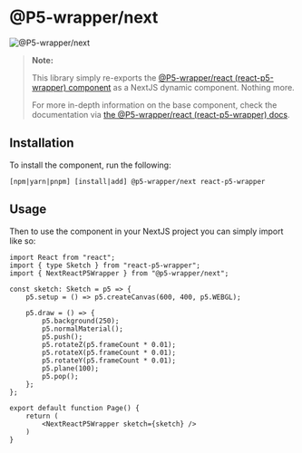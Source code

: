 # @P5-wrapper/next

![@P5-wrapper/next](https://socialify.git.ci/p5-wrapper/next/image?description=1&font=Rokkitt&forks=1&issues=1&language=1&logo=https%3A%2F%2Fupload.wikimedia.org%2Fwikipedia%2Fcommons%2F8%2F8e%2FNextjs-logo.svg&name=1&owner=1&pattern=Floating%20Cogs&pulls=1&stargazers=1&theme=Auto)

> **Note:**
>
> This library simply re-exports the [@P5-wrapper/react (react-p5-wrapper) component](https://github.com/P5-wrapper/react) as a NextJS dynamic component. Nothing more.
>
> For more in-depth information on the base component, check the documentation via [the @P5-wrapper/react (react-p5-wrapper) docs](https://github.com/P5-wrapper/react).

## Installation

To install the component, run the following:

```shell
[npm|yarn|pnpm] [install|add] @p5-wrapper/next react-p5-wrapper
```

## Usage

Then to use the component in your NextJS project you can simply import like so:

```tsx
import React from "react";
import { type Sketch } from "react-p5-wrapper";
import { NextReactP5Wrapper } from "@p5-wrapper/next";

const sketch: Sketch = p5 => {
    p5.setup = () => p5.createCanvas(600, 400, p5.WEBGL);

    p5.draw = () => {
        p5.background(250);
        p5.normalMaterial();
        p5.push();
        p5.rotateZ(p5.frameCount * 0.01);
        p5.rotateX(p5.frameCount * 0.01);
        p5.rotateY(p5.frameCount * 0.01);
        p5.plane(100);
        p5.pop();
    };
};

export default function Page() {
    return (
        <NextReactP5Wrapper sketch={sketch} />
    )
}
```
